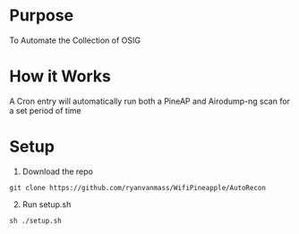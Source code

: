 # Purpose
To Automate the Collection of OSIG 

# How it Works
A Cron entry will automatically run both a PineAP and Airodump-ng scan for a set period of time

# Setup
1. Download the repo
```
git clone https://github.com/ryanvanmass/WifiPineapple/AutoRecon
```
2. Run setup.sh
```
sh ./setup.sh
```
